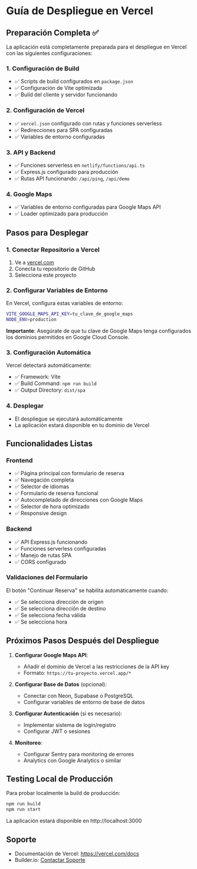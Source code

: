 # Guía de Despliegue en Vercel

## Preparación Completa ✅

La aplicación está completamente preparada para el despliegue en Vercel con las siguientes configuraciones:

### 1. Configuración de Build
- ✅ Scripts de build configurados en `package.json`
- ✅ Configuración de Vite optimizada
- ✅ Build del cliente y servidor funcionando

### 2. Configuración de Vercel
- ✅ `vercel.json` configurado con rutas y funciones serverless
- ✅ Redirecciones para SPA configuradas
- ✅ Variables de entorno configuradas

### 3. API y Backend
- ✅ Funciones serverless en `netlify/functions/api.ts`
- ✅ Express.js configurado para producción
- ✅ Rutas API funcionando: `/api/ping`, `/api/demo`

### 4. Google Maps
- ✅ Variables de entorno configuradas para Google Maps API
- ✅ Loader optimizado para producción

## Pasos para Desplegar

### 1. Conectar Repositorio a Vercel
1. Ve a [vercel.com](https://vercel.com)
2. Conecta tu repositorio de GitHub
3. Selecciona este proyecto

### 2. Configurar Variables de Entorno
En Vercel, configura estas variables de entorno:

```bash
VITE_GOOGLE_MAPS_API_KEY=tu_clave_de_google_maps
NODE_ENV=production
```

**Importante**: Asegúrate de que tu clave de Google Maps tenga configurados los dominios permitidos en Google Cloud Console.

### 3. Configuración Automática
Vercel detectará automáticamente:
- ✅ Framework: Vite
- ✅ Build Command: `npm run build`
- ✅ Output Directory: `dist/spa`

### 4. Desplegar
- El despliegue se ejecutará automáticamente
- La aplicación estará disponible en tu dominio de Vercel

## Funcionalidades Listas

### Frontend
- ✅ Página principal con formulario de reserva
- ✅ Navegación completa
- ✅ Selector de idiomas
- ✅ Formulario de reserva funcional
- ✅ Autocompletado de direcciones con Google Maps
- ✅ Selector de hora optimizado
- ✅ Responsive design

### Backend
- ✅ API Express.js funcionando
- ✅ Funciones serverless configuradas
- ✅ Manejo de rutas SPA
- ✅ CORS configurado

### Validaciones del Formulario
El botón "Continuar Reserva" se habilita automáticamente cuando:
- ✅ Se selecciona dirección de origen
- ✅ Se selecciona dirección de destino  
- ✅ Se selecciona fecha válida
- ✅ Se selecciona hora

## Próximos Pasos Después del Despliegue

1. **Configurar Google Maps API**:
   - Añadir el dominio de Vercel a las restricciones de la API key
   - Formato: `https://tu-proyecto.vercel.app/*`

2. **Configurar Base de Datos** (opcional):
   - Conectar con Neon, Supabase o PostgreSQL
   - Configurar variables de entorno de base de datos

3. **Configurar Autenticación** (si es necesario):
   - Implementar sistema de login/registro
   - Configurar JWT o sesiones

4. **Monitoreo**:
   - Configurar Sentry para monitoring de errores
   - Analytics con Google Analytics o similar

## Testing Local de Producción

Para probar localmente la build de producción:

```bash
npm run build
npm run start
```

La aplicación estará disponible en http://localhost:3000

## Soporte

- Documentación de Vercel: https://vercel.com/docs
- Builder.io: [Contactar Soporte](#reach-support)
